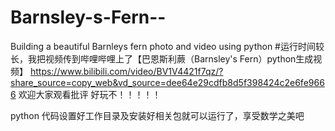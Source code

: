 # Barnsley-s-Fern--
Building a beautiful Barnleys fern photo and video using python
#运行时间较长，我把视频传到哔哩哔哩上了【巴恩斯利蕨（Barnsley's Fern）python生成视频】 https://www.bilibili.com/video/BV1V4421f7qz/?share_source=copy_web&vd_source=dee64e29cdfb8d5f398424c2e6fe9666
欢迎大家观看批评
好玩不！！！！！

python 代码设置好工作目录及安装好相关包就可以运行了，享受数学之美吧
